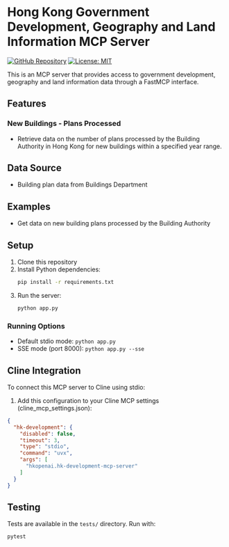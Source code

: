 # Hong Kong Government Development, Geography and Land Information MCP Server

[![GitHub Repository](https://img.shields.io/badge/GitHub-Repository-blue.svg)](https://github.com/hkopenai/hk-development-mcp-server)
[![License: MIT](https://img.shields.io/badge/License-MIT-yellow.svg)](https://opensource.org/licenses/MIT)

This is an MCP server that provides access to government development, geography and land information data through a FastMCP interface.

## Features

### New Buildings - Plans Processed
- Retrieve data on the number of plans processed by the Building Authority in Hong Kong for new buildings within a specified year range.

## Data Source

- Building plan data from Buildings Department

## Examples

* Get data on new building plans processed by the Building Authority

## Setup

1. Clone this repository
2. Install Python dependencies:
   ```bash
   pip install -r requirements.txt
   ```
3. Run the server:
   ```bash
   python app.py
   ```

### Running Options

- Default stdio mode: `python app.py`
- SSE mode (port 8000): `python app.py --sse`

## Cline Integration

To connect this MCP server to Cline using stdio:

1. Add this configuration to your Cline MCP settings (cline_mcp_settings.json):
```json
{
  "hk-development": {
    "disabled": false,
    "timeout": 3,
    "type": "stdio",
    "command": "uvx",
    "args": [
      "hkopenai.hk-development-mcp-server"
    ]
  }
}
```

## Testing

Tests are available in the `tests/` directory. Run with:
```bash
pytest
```
